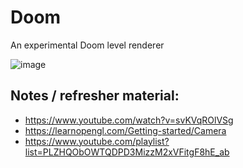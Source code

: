 # Doom

An experimental Doom level renderer

![image](https://user-images.githubusercontent.com/1916444/130364079-a2a09d06-ad87-4fae-a9cb-2b875c2a8ac2.png)

## Notes / refresher material:

* https://www.youtube.com/watch?v=svKVqROlVSg
* https://learnopengl.com/Getting-started/Camera
* https://www.youtube.com/playlist?list=PLZHQObOWTQDPD3MizzM2xVFitgF8hE_ab
